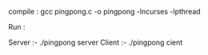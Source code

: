 compile : 
gcc pingpong.c -o pingpong  -lncurses -lpthread

Run :

Server :-  ./pingpong server 
Client :- ./pingpong cient <Server ip address > 
